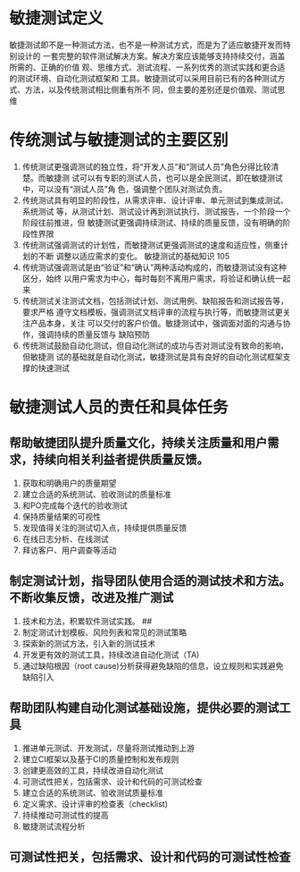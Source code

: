 # 敏捷测试定义 #
敏捷测试即不是一种测试方法，也不是一种测试方式，而是为了适应敏捷开发而特别设计的
一套完整的软件测试解决方案。解决方案应该能够支持持续交付，涵盖所需的、正确的价值
观、思维方式、测试流程、一系列优秀的测试实践和更合适的测试环境、自动化测试框架和
工具。敏捷测试可以采用目前已有的各种测试方式、方法，以及传统测试相比侧重有所不
同，但主要的差别还是价值观、测试思维

# 传统测试与敏捷测试的主要区别 #


1. 传统测试更强调测试的独立性，将“开发人员”和“测试人员”角色分得比较清楚。而敏捷测
试可以有专职的测试人员，也可以是全民测试，即在敏捷测试中，可以没有“测试人员”角
色，强调整个团队对测试负责。
2. 传统测试具有明显的阶段性，从需求评审、设计评审、单元测试到集成测试、系统测试
等，从测试计划、测试设计再到测试执行、测试报告，一个阶段一个阶段往前推进，但
敏捷测试更强调持续测试、持续的质量反馈，没有明确的阶段性界限
3. 传统测试强调测试的计划性，而敏捷测试更强调测试的速度和适应性，侧重计划的不断
调整以适应需求的变化。
敏捷测试的基础知识
105
4. 传统测试强调测试是由“验证”和“确认”两种活动构成的，而敏捷测试没有这种区分，始终
以用户需求为中心，每时每刻不离用户需求，将验证和确认统一起来
5. 传统测试关注测试文档，包括测试计划、测试用例、缺陷报告和测试报告等，要求严格
遵守文档模板，强调测试文档评审的流程与执行等，而敏捷测试更关注产品本身，关注
可以交付的客户价值。敏捷测试中，强调面对面的沟通与协作，强调持续的质量反馈与
缺陷预防
6. 传统测试鼓励自动化测试，但自动化测试的成功与否对测试没有致命的影响，但敏捷测
试的基础就是自动化测试，敏捷测试是具有良好的自动化测试框架支撑的快速测试

# 敏捷测试人员的责任和具体任务 #

## 帮助敏捷团队提升质量文化，持续关注质量和用户需求，持续向相关利益者提供质量反馈。 ##

1. 获取和明确用户的质量期望
1. 建立合适的系统测试、验收测试的质量标准
1. 和PO完成每个迭代的验收测试
1. 保持质量结果的可视性
1. 发现值得关注的测试切入点，持续提供质量反馈
1. 在线日志分析、在线测试
1. 拜访客户、用户调查等活动

## 制定测试计划，指导团队使用合适的测试技术和方法。不断收集反馈，改进及推广测试
1. 技术和方法，积累软件测试实践。 ##
1. 制定测试计划模板、风险列表和常见的测试策略
1. 探索新的测试方法，引入新的测试技术
1. 开发更有效的测试工具，持续改进自动化测试（TA)
1. 通过缺陷根因（root cause)分析获得避免缺陷的信息，设立规则和实践避免缺陷引入
## 帮助团队构建自动化测试基础设施，提供必要的测试工具 ##

1. 推进单元测试、开发测试，尽量将测试推动到上游
1. 建立CI框架以及基于CI的质量控制和发布规则
1. 创建更高效的工具，持续改进自动化测试
1. 可测试性把关，包括需求、设计和代码的可测试检查
1. 建立合适的系统测试、验收测试质量标准
1. 定义需求、设计评审的检查表（checklist)
1. 持续推动可测试性的提高
1. 敏捷测试流程分析
## 可测试性把关，包括需求、设计和代码的可测试性检查 ##